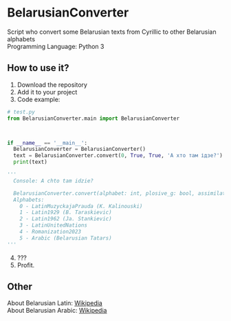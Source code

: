 # BelarusianConverter
Script who convert some Belarusian texts from Cyrillic to other Belarusian alphabets       
Programming Language: Python 3
## How to use it?
1. Download the repository
2. Add it to your project
3. Code example:
```py
# test.py
from BelarusianConverter.main import BelarusianConverter



if __name__ == '__main__':
  BelarusianConverter = BelarusianConverter()
  text = BelarusianConverter.convert(0, True, True, 'А хто там ідзе?') # example
  print(text)

'''
  Console: A chto tam idzie?

  BelarusianConverter.convert(alphabet: int, plosive_g: bool, assimilation: bool, text: str)
  Alphabets:
    0 - LatinMuzyckajaPrauda (K. Kalinouski)
    1 - Latin1929 (B. Taraskievic)
    2 - Latin1962 (Ja. Stankievic)
    3 - LatinUnitedNations
    4 - Romanization2023
    5 - Arabic (Belarusian Tatars)
'''

```
4. ???
5. Profit.     

## Other
About Belarusian Latin: [Wikipedia](https://en.wikipedia.org/wiki/Belarusian_Latin_alphabet)      
About Belarusian Arabic: [Wikipedia](https://en.wikipedia.org/wiki/Belarusian_Arabic_alphabet)
